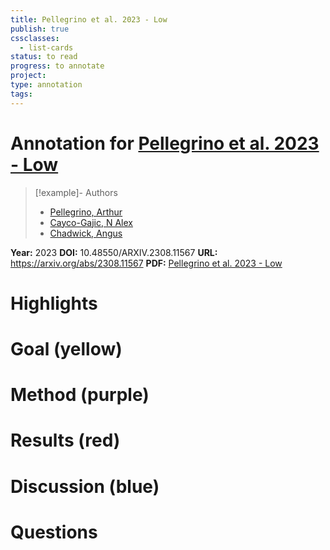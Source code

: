 ```yaml
---
title: Pellegrino et al. 2023 - Low
publish: true
cssclasses:
  - list-cards
status: to read
progress: to annotate
project:
type: annotation
tags:
---
```

# Annotation for [Pellegrino et al. 2023 - Low](Papers/References/Pellegrino%20et%20al.%202023%20-%20Low)

> [!example]- Authors
> - [Pellegrino, Arthur](Pellegrino%2C%20Arthur)
> - [Cayco-Gajic, N Alex](Cayco-Gajic%2C%20N%20Alex)
> - [Chadwick, Angus](Chadwick%2C%20Angus)

**Year:** 2023
**DOI:** 10.48550/ARXIV.2308.11567
**URL:** https://arxiv.org/abs/2308.11567
**PDF:** [Pellegrino et al. 2023 - Low](Papers/PDFs/Pellegrino%20et%20al.%202023%20-%20Low%20Tensor%20Rank%20Learning%20of%20Neural%20Dynamics.pdf)

# Highlights


# Goal (yellow)


# Method (purple)


# Results (red)


# Discussion (blue)


# Questions

